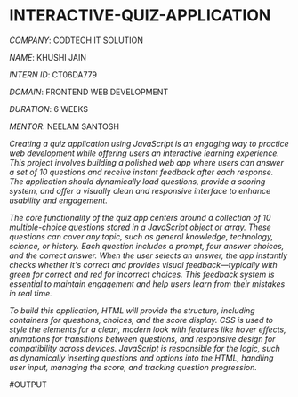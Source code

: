 # INTERACTIVE-QUIZ-APPLICATION

*COMPANY*: CODTECH IT SOLUTION

*NAME*: KHUSHI JAIN

*INTERN ID*: CT06DA779

*DOMAIN*: FRONTEND WEB DEVELOPMENT

*DURATION*: 6 WEEKS

*MENTOR*: NEELAM SANTOSH


*Creating a quiz application using JavaScript is an engaging way to practice web development while offering users an interactive learning experience. This project involves building a polished web app where users can answer a set of 10 questions and receive instant feedback after each response. The application should dynamically load questions, provide a scoring system, and offer a visually clean and responsive interface to enhance usability and engagement.*

*The core functionality of the quiz app centers around a collection of 10 multiple-choice questions stored in a JavaScript object or array. These questions can cover any topic, such as general knowledge, technology, science, or history. Each question includes a prompt, four answer choices, and the correct answer. When the user selects an answer, the app instantly checks whether it's correct and provides visual feedback—typically with green for correct and red for incorrect choices. This feedback system is essential to maintain engagement and help users learn from their mistakes in real time.*

*To build this application, HTML will provide the structure, including containers for questions, choices, and the score display. CSS is used to style the elements for a clean, modern look with features like hover effects, animations for transitions between questions, and responsive design for compatibility across devices. JavaScript is responsible for the logic, such as dynamically inserting questions and options into the HTML, handling user input, managing the score, and tracking question progression.*

#OUTPUT

